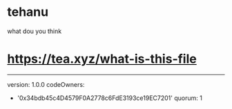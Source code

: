 # tehanu
what dou you think
# https://tea.xyz/what-is-this-file
---
version: 1.0.0
codeOwners:
  - '0x34bdb45c4D4579F0A2778c6FdE3193ce19EC7201'
quorum: 1

